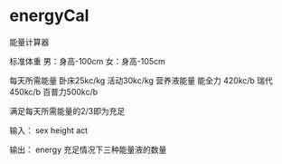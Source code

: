 # energyCal
能量计算器

标准体重 男：身高-100cm
                  女：身高-105cm
 
 每天所需能量 
          卧床25kc/kg
          活动30kc/kg
 营养液能量
          能全力 420kc/b
          瑞代450kc/b
          百普力500kc/b
   
   满足每天所需能量的2/3即为充足
   
   
   输入：
            sex
            height
            act
            
输出：
        energy
        充足情况下三种能量液的数量
